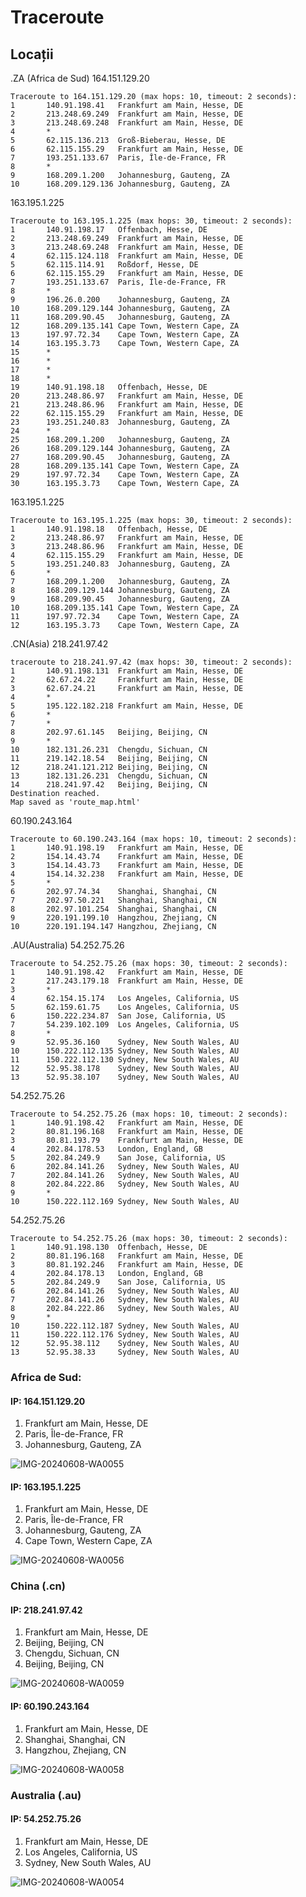 # Traceroute

## Locații

 .ZA (Africa de Sud)
 164.151.129.20 
 
    Traceroute to 164.151.129.20 (max hops: 10, timeout: 2 seconds):
    1       140.91.198.41   Frankfurt am Main, Hesse, DE
    2       213.248.69.249  Frankfurt am Main, Hesse, DE
    3       213.248.69.248  Frankfurt am Main, Hesse, DE
    4       *
    5       62.115.136.213  Groß-Bieberau, Hesse, DE
    6       62.115.155.29   Frankfurt am Main, Hesse, DE
    7       193.251.133.67  Paris, Île-de-France, FR
    8       *
    9       168.209.1.200   Johannesburg, Gauteng, ZA
    10      168.209.129.136 Johannesburg, Gauteng, ZA

163.195.1.225

    Traceroute to 163.195.1.225 (max hops: 30, timeout: 2 seconds):
    1       140.91.198.17   Offenbach, Hesse, DE
    2       213.248.69.249  Frankfurt am Main, Hesse, DE
    3       213.248.69.248  Frankfurt am Main, Hesse, DE
    4       62.115.124.118  Frankfurt am Main, Hesse, DE
    5       62.115.114.91   Roßdorf, Hesse, DE
    6       62.115.155.29   Frankfurt am Main, Hesse, DE
    7       193.251.133.67  Paris, Île-de-France, FR
    8       *
    9       196.26.0.200    Johannesburg, Gauteng, ZA
    10      168.209.129.144 Johannesburg, Gauteng, ZA
    11      168.209.90.45   Johannesburg, Gauteng, ZA
    12      168.209.135.141 Cape Town, Western Cape, ZA
    13      197.97.72.34    Cape Town, Western Cape, ZA
    14      163.195.3.73    Cape Town, Western Cape, ZA
    15      *
    16      *
    17      *
    18      *
    19      140.91.198.18   Offenbach, Hesse, DE
    20      213.248.86.97   Frankfurt am Main, Hesse, DE
    21      213.248.86.96   Frankfurt am Main, Hesse, DE
    22      62.115.155.29   Frankfurt am Main, Hesse, DE
    23      193.251.240.83  Johannesburg, Gauteng, ZA
    24      *
    25      168.209.1.200   Johannesburg, Gauteng, ZA
    26      168.209.129.144 Johannesburg, Gauteng, ZA
    27      168.209.90.45   Johannesburg, Gauteng, ZA
    28      168.209.135.141 Cape Town, Western Cape, ZA
    29      197.97.72.34    Cape Town, Western Cape, ZA
    30      163.195.3.73    Cape Town, Western Cape, ZA
163.195.1.225

    Traceroute to 163.195.1.225 (max hops: 30, timeout: 2 seconds):
    1       140.91.198.18   Offenbach, Hesse, DE
    2       213.248.86.97   Frankfurt am Main, Hesse, DE
    3       213.248.86.96   Frankfurt am Main, Hesse, DE
    4       62.115.155.29   Frankfurt am Main, Hesse, DE
    5       193.251.240.83  Johannesburg, Gauteng, ZA
    6       *
    7       168.209.1.200   Johannesburg, Gauteng, ZA
    8       168.209.129.144 Johannesburg, Gauteng, ZA
    9       168.209.90.45   Johannesburg, Gauteng, ZA
    10      168.209.135.141 Cape Town, Western Cape, ZA
    11      197.97.72.34    Cape Town, Western Cape, ZA
    12      163.195.3.73    Cape Town, Western Cape, ZA

 .CN(Asia)
 218.241.97.42


    traceroute to 218.241.97.42 (max hops: 30, timeout: 2 seconds):
    1       140.91.198.131  Frankfurt am Main, Hesse, DE
    2       62.67.24.22     Frankfurt am Main, Hesse, DE
    3       62.67.24.21     Frankfurt am Main, Hesse, DE
    4       *
    5       195.122.182.218 Frankfurt am Main, Hesse, DE
    6       *
    7       *
    8       202.97.61.145   Beijing, Beijing, CN
    9       *
    10      182.131.26.231  Chengdu, Sichuan, CN
    11      219.142.18.54   Beijing, Beijing, CN
    12      218.241.121.212 Beijing, Beijing, CN
    13      182.131.26.231  Chengdu, Sichuan, CN
    14      218.241.97.42   Beijing, Beijing, CN
    Destination reached.
    Map saved as 'route_map.html'
60.190.243.164

    Traceroute to 60.190.243.164 (max hops: 10, timeout: 2 seconds):
    1       140.91.198.19   Frankfurt am Main, Hesse, DE
    2       154.14.43.74    Frankfurt am Main, Hesse, DE
    3       154.14.43.73    Frankfurt am Main, Hesse, DE
    4       154.14.32.238   Frankfurt am Main, Hesse, DE
    5       *
    6       202.97.74.34    Shanghai, Shanghai, CN
    7       202.97.50.221   Shanghai, Shanghai, CN
    8       202.97.101.254  Shanghai, Shanghai, CN
    9       220.191.199.10  Hangzhou, Zhejiang, CN
    10      220.191.194.147 Hangzhou, Zhejiang, CN

 .AU(Australia)
 54.252.75.26

    Traceroute to 54.252.75.26 (max hops: 30, timeout: 2 seconds):
    1       140.91.198.42   Frankfurt am Main, Hesse, DE
    2       217.243.179.18  Frankfurt am Main, Hesse, DE
    3       *
    4       62.154.15.174   Los Angeles, California, US
    5       62.159.61.75    Los Angeles, California, US
    6       150.222.234.87  San Jose, California, US
    7       54.239.102.109  Los Angeles, California, US
    8       *
    9       52.95.36.160    Sydney, New South Wales, AU
    10      150.222.112.135 Sydney, New South Wales, AU
    11      150.222.112.130 Sydney, New South Wales, AU
    12      52.95.38.178    Sydney, New South Wales, AU
    13      52.95.38.107    Sydney, New South Wales, AU
54.252.75.26

    Traceroute to 54.252.75.26 (max hops: 10, timeout: 2 seconds):
    1       140.91.198.42   Frankfurt am Main, Hesse, DE
    2       80.81.196.168   Frankfurt am Main, Hesse, DE
    3       80.81.193.79    Frankfurt am Main, Hesse, DE
    4       202.84.178.53   London, England, GB
    5       202.84.249.9    San Jose, California, US
    6       202.84.141.26   Sydney, New South Wales, AU
    7       202.84.141.26   Sydney, New South Wales, AU
    8       202.84.222.86   Sydney, New South Wales, AU
    9       *
    10      150.222.112.169 Sydney, New South Wales, AU

54.252.75.26

    Traceroute to 54.252.75.26 (max hops: 30, timeout: 2 seconds):
    1       140.91.198.130  Offenbach, Hesse, DE
    2       80.81.196.168   Frankfurt am Main, Hesse, DE
    3       80.81.192.246   Frankfurt am Main, Hesse, DE
    4       202.84.178.13   London, England, GB
    5       202.84.249.9    San Jose, California, US
    6       202.84.141.26   Sydney, New South Wales, AU
    7       202.84.141.26   Sydney, New South Wales, AU
    8       202.84.222.86   Sydney, New South Wales, AU
    9       *
    10      150.222.112.187 Sydney, New South Wales, AU
    11      150.222.112.176 Sydney, New South Wales, AU
    12      52.95.38.112    Sydney, New South Wales, AU
    13      52.95.38.33     Sydney, New South Wales, AU

### Africa de Sud:
#### IP: 164.151.129.20
1. Frankfurt am Main, Hesse, DE 
2.  Paris, Île-de-France, FR 
3. Johannesburg, Gauteng, ZA

![IMG-20240608-WA0055](https://github.com/curs-retele-2024/proiect-retele-2024-mazarbord/assets/126869724/338db755-4eb5-42f2-b829-62b9d17c00b8)


#### IP: 163.195.1.225 
1. Frankfurt am Main, Hesse, DE 
2. Paris, Île-de-France, FR 
3. Johannesburg, Gauteng, ZA 
4. Cape Town, Western Cape, ZA
   
![IMG-20240608-WA0056](https://github.com/curs-retele-2024/proiect-retele-2024-mazarbord/assets/126869724/5429d38b-b66c-42d1-ab5b-7e27a8a29eb3)

### China (.cn) 
#### IP: 218.241.97.42 
1. Frankfurt am Main, Hesse, DE 
2. Beijing, Beijing, CN 
3. Chengdu, Sichuan, CN 
4. Beijing, Beijing, CN

![IMG-20240608-WA0059](https://github.com/curs-retele-2024/proiect-retele-2024-mazarbord/assets/126869724/b7bcb20b-2066-4b2d-bcf7-8a1cce70ac28)

#### IP: 60.190.243.164 
1. Frankfurt am Main, Hesse, DE 
2.  Shanghai, Shanghai, CN 
3. Hangzhou, Zhejiang, CN

![IMG-20240608-WA0058](https://github.com/curs-retele-2024/proiect-retele-2024-mazarbord/assets/126869724/c32c81da-3b49-47b8-a713-4c761241346b)


### Australia (.au) 
#### IP: 54.252.75.26 
1. Frankfurt am Main, Hesse, DE 
2. Los Angeles, California, US 
3. Sydney, New South Wales, AU

![IMG-20240608-WA0054](https://github.com/curs-retele-2024/proiect-retele-2024-mazarbord/assets/126869724/25b8b0e5-b427-4296-b9dc-22e9305eb18c)





 

    
